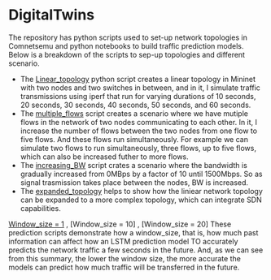 # DigitalTwins
The repository has python scripts used to set-up network topologies in Comnetsemu and python notebooks to build traffic prediction models. <br> Below is a breakdown of the scripts to sep-up topologies and different scenario.
 - The [Linear_topology](https://github.com/johnsengendo/DigitalTwins/blob/main/linear_topology.py) python script creates a linear topology in Mininet with two nodes and two switches in between, and in it, I simulate traffic 
   transmissions using iperf that run for varying durations of 10 seconds, 20 seconds, 30 seconds, 40 seconds, 50 seconds, and 60 seconds.
 - The [multiple_flows](https://github.com/johnsengendo/DigitalTwins/blob/main/multiple_flows.py) script creates a scenario where we have mutiple flows in the network of two nodes communicating to each other. In it, I increase the 
   number of flows between the two nodes from one flow to five flows. And these flows run simultaneously. For example we can simulate two flows to run simultaneously, three flows, up to five flows, which can also be increased futher to 
   more flows.
 - The [increasing_BW](https://github.com/johnsengendo/DigitalTwins/blob/main/increasing_BW.py) script crates a scenario where the bandwidth is gradually increased from 0MBps by a factor of 10 until 1500Mbps. So as signal trasmission 
   takes place between the nodes, BW is increased.
 - The [expanded_topology](https://github.com/johnsengendo/DigitalTwins/blob/main/expanded_topology.py) helps to show how the liniear network topology can be expanded to a more complex topology, which can integrate SDN capabilities.

[Window_size = 1](https://github.com/johnsengendo/DigitalTwins/blob/main/Trafic_prediction_4seconds_ahead_(window_size%3D1).ipynb) , [Window_size = 10] , [Window_size = 20] These prediction scripts demonstrate how a window_size, that is, how much past information can affect how an LSTM prediction model TO accurately predicts the network traffic a few seconds in the future. And, as we can see from this summary, the lower the window size, the more accurate the models can predict how much traffic will be transferred in the future.
